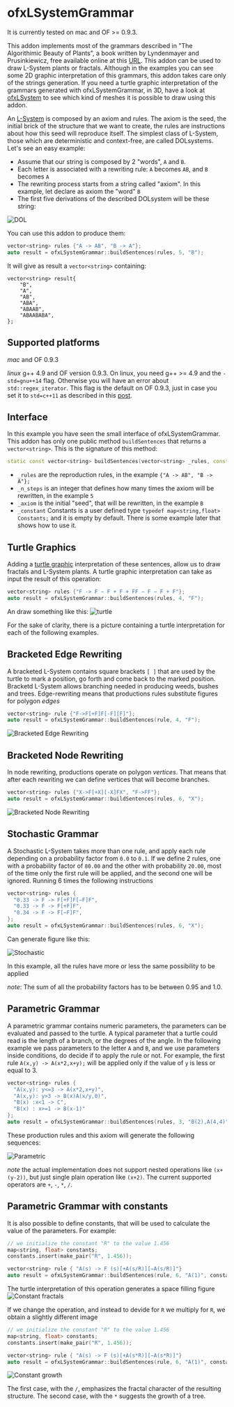 # ofxLSystemGrammar

It is currently tested on mac and OF >= 0.9.3.

This addon implements most of the grammars described in "The Algorithimic Beauty of Plants", a book written by Lyndenmayer and Prusinkiewicz, free available online at this [URL](http://algorithmicbotany.org/papers/#abop). This addon can be used to draw L-System plants or fractals. Although in the examples you can see some 2D graphic interpretation of this grammars, this addon takes care only of the strings generation.
If you need a turtle graphic interpretation of the grammars generated with ofxLSystemGrammar, in 3D, have a look at [ofxLSystem](https://www.github.com/edap/ofxLSystem) to see which kind of meshes it is possible to draw using this addon.

An [L-System](https://en.wikipedia.org/wiki/L-system) is composed by an axiom and rules. The axiom is the seed, the initial brick of the structure that we want to create, the rules are instructions about how this seed will reproduce itself. The simplest class of L-System, those which are deterministic and context-free, are called DOLsystems. Let's see an easy example:
- Assume that our string is composed by 2 "words", `A` and `B`.
- Each letter is associated with a rewriting rule:  `A` becomes `AB`, and `B` becomes `A`
- The rewriting process starts from a string called "axiom". In this example, let declare as axiom the "word" `B`
- The first five derivations of the described DOLsystem will be these string:

![DOL](img/DOL.png)

You can use this addon to produce them:

```cpp
vector<string> rules {"A -> AB", "B -> A"};
auto result = ofxLSystemGrammar::buildSentences(rules, 5, "B");
```

It will give as result a `vector<string>` containing:
```
vector<string> result{
    "B",
    "A",
    "AB",
    "ABA",
    "ABAAB",
    "ABAABABA",
};
```

## Supported platforms
*mac* and OF  0.9.3

*linux* g++ 4.9 and OF version 0.9.3. On linux, you need g++ >= 4.9 and the `-std=gnu++14` flag. Otherwise you will have an error about `std::regex_iterator`. This flag is the default on OF 0.9.3, just in case you set it to `std=c++11` as described in this [post]( https://forum.openframeworks.cc/t/openframeworks-0-9-qtcreator/21312/7).

## Interface
In this example you have seen the small interface of ofxLSystemGrammar. This addon has only one public method `buildSentences` that returns a `vector<string>`. This is the signature of this method:

```cpp
static const vector<string> buildSentences(vector<string> _rules, const unsigned int _n_steps, string _axiom, map<string,float> _constants = Constants());
```

- `_rules` are the reproduction rules, in the example `{"A -> AB", "B -> A"};`
- `_n_steps` is an integer that defines how many times the axiom will be rewritten, in the example `5`
- `_axiom` is the initial "seed", that will be rewritten, in the example `B`
- `_constant` Constants is a user defined type `typedef map<string,float> Constants;` and it is empty by default. There is some example later that shows how to use it.

## Turtle Graphics
Adding a [turtle graphic](https://en.wikipedia.org/wiki/Turtle_graphics) interpretation of these sentences, allow us to draw fractals and L-System plants.
A turtle graphic interpretation can take as input the result of this operation:

```cpp
vector<string> rules {"F -> F − F + F + FF − F − F + F"};
auto result = ofxLSystemGrammar::buildSentences(rules, 4, "F");
```

An draw something like this:
![turtle](img/turtle.png)

For the sake of clarity, there is a picture containing a turtle interpretation for each of the following examples.

## Bracketed Edge Rewriting

A bracketed L-System contains square brackets `[ ]` that are used by the turtle to mark a position, go forth and come back to the marked position. Bracketd L-System allows branching needed in producing weeds, bushes and trees.
Edge-rewriting means that productions rules substitute figures for polygon *edges*

```cpp
vector<string> rule {"F->F[+F]F[-F][F]"};
auto result = ofxLSystemGrammar::buildSentences(rule, 4, "F");
```

![Bracketed Edge Rewriting](img/bracketed_edge_rew.png)

## Bracketed Node Rewriting

In node rewriting, productions operate on polygon *vertices*. That means that after each rewriting we can define vertices that will become branches.

```cpp
vector<string> rules {"X->F[+X][-X]FX", "F->FF"};
auto result = ofxLSystemGrammar::buildSentences(rules, 6, "X");
```

![Bracketed Node Rewriting](img/bracketed_node_rew.png)

## Stochastic Grammar

A Stochastic L-System takes more than one rule, and apply each rule depending on a probability factor from `0.0` to `0.1`. If we define 2 rules, one with a probability factor of `80.00` and the other with probability `20.00`, most of the time only the first rule will be applied, and the second one will be ignored. Running 6 times the following instructions

```cpp
vector<string> rules {
  "0.33 -> F -> F[+F]F[−F]F",
  "0.33 -> F -> F[+F]F",
  "0.34 -> F -> F[−F]F",
};
auto result = ofxLSystemGrammar::buildSentences(rules, 6, "X");
```
Can generate figure like this:

![Stochastic](img/stochastic.png)

In this example, all the rules have more or less the same possibility to be applied

*note*: The sum of all the probability factors has to be between 0.95 and 1.0.

## Parametric Grammar
A parametric grammar contains numeric parameters, the parameters can be evaluated and passed to the turtle. A typical parameter that a turtle could read is the length of a branch, or the degrees of the angle.
In the following example we pass parameters to the letter `A` and `B`, and we use parameters inside conditions, do decide if to apply the rule or not. For example, the first rule `A(x,y) -> A(x*2,x+y);` will be applied only if the value of `y` is less or equal to 3.

```cpp
vector<string> rules {
  "A(x,y): y<=3 -> A(x*2,x+y)",
  "A(x,y): y>3 -> B(x)A(x/y,0)",
  "B(x) :x<1 -> C",
  "B(x) : x>=1 -> B(x-1)"
};
auto result = ofxLSystemGrammar::buildSentences(rules, 3, "B(2),A(4,4)");
```

These production rules and this axiom will generate the following sequences:

![Parametric](img/parametric.png)

*note* the actual implementation does not support nested operations like `(x+(y-2))`, but just single plain operation like `(x+2)`. The current supported operators are `+`, `-`, `*`, `/`.

## Parametric Grammar with constants

It is also possible to define constants, that will be used to calculate the value of the parameters. For example:

```cpp
// we initialize the constant "R" to the value 1.456
map<string, float> constants;
constants.insert(make_pair("R", 1.456));

vector<string> rule { "A(s) -> F (s)[+A(s/R)][−A(s/R)]"}
auto result = ofxLSystemGrammar::buildSentences(rule, 6, "A(1)", constants);
```

The turtle interpretation of this operation generates a space filling figure
![Constant fractals](img/constant_fractals.png)

If we change the operation, and instead to devide for `R` we multiply for `R`, we obtain a slightly different image

```cpp
// we initialize the constant "R" to the value 1.456
map<string, float> constants;
constants.insert(make_pair("R", 1.456));

vector<string> rule { "A(s) -> F (s)[+A(s*R)][−A(s*R)]"}
auto result = ofxLSystemGrammar::buildSentences(rule, 6, "A(1)", constants);
```

![Constant growth](img/constant_growth.png)

The first case, with the `/`, emphasizes the fractal character of the resulting structure. The second case, with the `*` suggests the growth of a tree.
